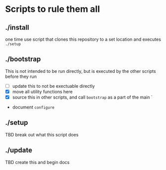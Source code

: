# Scripts to rule them all

## ./install

one time use script that clones this repository to a set location and executes `./setup`


## ./bootstrap

This is not intended to be run directly, but is executed by the other scripts before they run

- [ ] update this to not be exectuable directly
- [x] move all utility functions here
- [x] source this in other scripts, and call `bootstrap` as a part of the main `

- document `configure`

## ./setup

TBD break out what this script does

## ./update

TBD create this and begin docs
